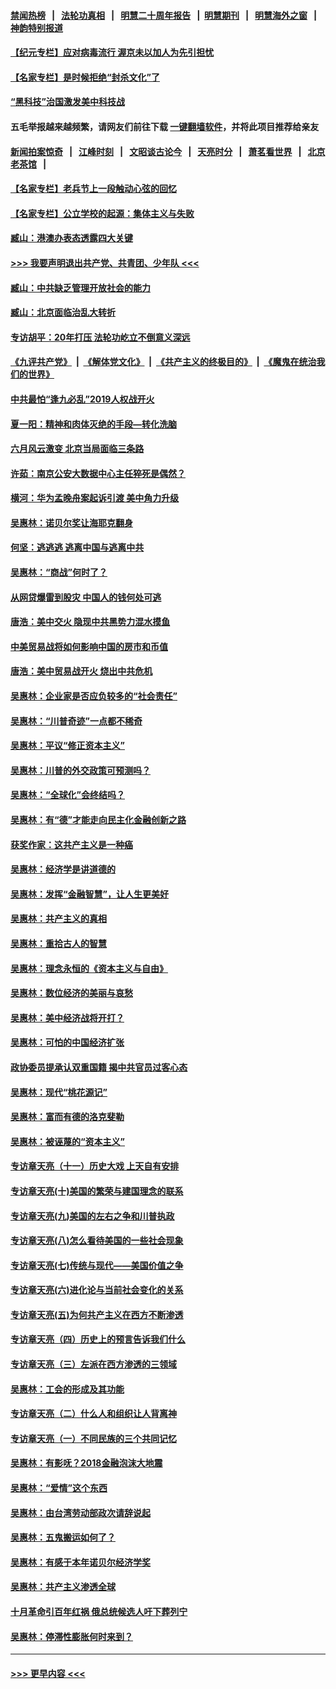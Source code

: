 #### [禁闻热榜](热点新闻.md?=0)  &nbsp;&nbsp;|&nbsp;&nbsp; [法轮功真相](https://github.com/gfw-breaker/truth/blob/master/README.md?=0) &nbsp;&nbsp;|&nbsp;&nbsp; [明慧二十周年报告](https://github.com/gfw-breaker/mh-reports/blob/master/README.md?=0) &nbsp;&nbsp;|&nbsp;&nbsp;[明慧期刊](https://github.com/gfw-breaker/mh-qikan) &nbsp;&nbsp;|&nbsp;&nbsp; [明慧海外之窗](https://github.com/gfw-breaker/mh-news/blob/master/README.md?=0) &nbsp;&nbsp;|&nbsp;&nbsp; [神韵特别报道](https://github.com/gfw-breaker/mh-news/blob/master/shenyun.md?=0)
#### [【纪元专栏】应对病毒流行 渥京未以加人为先引担忧](../pages/nsc423/n11875714.md?t=03091003) 
#### [【名家专栏】是时候拒绝“封杀文化”了](../pages/nsc423/n11814093.md?t=03091003) 
#### [“黑科技”治国激发美中科技战](../pages/nsc423/n11638056.md?t=03091003) 
#### 五毛举报越来越频繁，请网友们前往下载 [一键翻墙软件](https://github.com/gfw-breaker/ssr-accounts)，并将此项目推荐给亲友
#### [新闻拍案惊奇](https://github.com/gfw-breaker/banned-news/blob/master/pages/link4.md) &nbsp;&nbsp;|&nbsp;&nbsp; [江峰时刻](https://github.com/gfw-breaker/banned-news/blob/master/pages/link4.md) &nbsp;&nbsp;|&nbsp;&nbsp; [文昭谈古论今](https://github.com/gfw-breaker/banned-news/blob/master/pages/link4.md) &nbsp;&nbsp;|&nbsp;&nbsp; [天亮时分](https://github.com/gfw-breaker/banned-news/blob/master/pages/link4.md) &nbsp;&nbsp;|&nbsp;&nbsp; [萧茗看世界](https://github.com/gfw-breaker/banned-news/blob/master/pages/link4.md) &nbsp;&nbsp;|&nbsp;&nbsp; [北京老茶馆](https://github.com/gfw-breaker/banned-news/blob/master/pages/link4.md) &nbsp;&nbsp;|&nbsp;&nbsp; 
#### [【名家专栏】老兵节上一段触动心弦的回忆](../pages/nsc423/n11646016.md?t=03091003) 
#### [【名家专栏】公立学校的起源：集体主义与失败](../pages/nsc423/n11601833.md?t=03091003) 
#### [臧山：港澳办表态透露四大关键](../pages/nsc423/n11421628.md?t=03091003) 
#### [>>> 我要声明退出共产党、共青团、少年队 <<<](https://github.com/begood0513/goodnews/blob/master/quit/letter.md) 
#### [臧山：中共缺乏管理开放社会的能力](../pages/nsc423/n11407457.md?t=03091003) 
#### [臧山：北京面临治乱大转折](../pages/nsc423/n11406895.md?t=03091003) 
#### [专访胡平：20年打压 法轮功屹立不倒意义深远](../pages/nsc423/n11398800.md?t=03091003) 
#### [《九评共产党》](https://github.com/begood0513/9ping.md/blob/master/README.md) &nbsp;|&nbsp; [《解体党文化》](../../../../jtdwh.md/blob/master/README.md)  &nbsp;|&nbsp; [《共产主义的终极目的》](../../../../gczydzjmd.md/blob/master/README.md) &nbsp;|&nbsp; [《魔鬼在统治我们的世界》](../../../../mgztzwmdsj.md/blob/master/README.md) 
#### [中共最怕“逢九必乱”2019人权战开火](../pages/nsc423/n11385248.md?t=03091003) 
#### [夏一阳：精神和肉体灭绝的手段—转化洗脑](../pages/nsc423/n11368250.md?t=03091003) 
#### [六月风云激变 北京当局面临三条路](../pages/nsc423/n11313668.md?t=03091003) 
#### [许茹：南京公安大数据中心主任猝死是偶然？](../pages/nsc423/n11064744.md?t=03091003) 
#### [横河：华为孟晚舟案起诉引渡 美中角力升级](../pages/nsc423/n11027230.md?t=03091003) 
#### [吴惠林：诺贝尔奖让海耶克翻身](../pages/nsc423/n10890049.md?t=03091003) 
#### [何坚：逃逃逃 逃离中国与逃离中共](../pages/nsc423/n10592891.md?t=03091003) 
#### [吴惠林：“商战”何时了？](../pages/nsc423/n10573558.md?t=03091003) 
#### [从网贷爆雷到股灾 中国人的钱何处可逃](../pages/nsc423/n10572800.md?t=03091003) 
#### [唐浩：美中交火 隐现中共黑势力混水摸鱼](../pages/nsc423/n10544040.md?t=03091003) 
#### [中美贸易战将如何影响中国的房市和币值](../pages/nsc423/n10543697.md?t=03091003) 
#### [唐浩：美中贸易战开火 烧出中共危机](../pages/nsc423/n10540126.md?t=03091003) 
#### [吴惠林：企业家是否应负较多的“社会责任”](../pages/nsc423/n10535022.md?t=03091003) 
#### [吴惠林：“川普奇迹”一点都不稀奇](../pages/nsc423/n10512808.md?t=03091003) 
#### [吴惠林：平议“修正资本主义”](../pages/nsc423/n10495724.md?t=03091003) 
#### [吴惠林：川普的外交政策可预测吗？](../pages/nsc423/n10462387.md?t=03091003) 
#### [吴惠林：“全球化”会终结吗？](../pages/nsc423/n10452838.md?t=03091003) 
#### [吴惠林：有“德”才能走向民主化金融创新之路](../pages/nsc423/n10432292.md?t=03091003) 
#### [获奖作家：这共产主义是一种癌](../pages/nsc423/n10431541.md?t=03091003) 
#### [吴惠林：经济学是讲道德的](../pages/nsc423/n10398014.md?t=03091003) 
#### [吴惠林：发挥“金融智慧”，让人生更美好](../pages/nsc423/n10375019.md?t=03091003) 
#### [吴惠林：共产主义的真相](../pages/nsc423/n10351394.md?t=03091003) 
#### [吴惠林：重拾古人的智慧](../pages/nsc423/n10337691.md?t=03091003) 
#### [吴惠林：理念永恒的《资本主义与自由》](../pages/nsc423/n10316274.md?t=03091003) 
#### [吴惠林：数位经济的美丽与哀愁](../pages/nsc423/n10292946.md?t=03091003) 
#### [吴惠林：美中经济战将开打？](../pages/nsc423/n10258825.md?t=03091003) 
#### [吴惠林：可怕的中国经济扩张](../pages/nsc423/n10219147.md?t=03091003) 
#### [政协委员提承认双重国籍 揭中共官员过客心态](../pages/nsc423/n10208809.md?t=03091003) 
#### [吴惠林：现代“桃花源记”](../pages/nsc423/n10185234.md?t=03091003) 
#### [吴惠林：富而有德的洛克斐勒](../pages/nsc423/n10142264.md?t=03091003) 
#### [吴惠林：被诬蔑的“资本主义”](../pages/nsc423/n10124816.md?t=03091003) 
#### [专访章天亮（十一）历史大戏 上天自有安排](../pages/nsc423/n10094905.md?t=03091003) 
#### [专访章天亮(十)美国的繁荣与建国理念的联系](../pages/nsc423/n10094899.md?t=03091003) 
#### [专访章天亮(九)美国的左右之争和川普执政](../pages/nsc423/n10094889.md?t=03091003) 
#### [专访章天亮(八)怎么看待美国的一些社会现象](../pages/nsc423/n10094857.md?t=03091003) 
#### [专访章天亮(七)传统与现代——美国价值之争](../pages/nsc423/n10093140.md?t=03091003) 
#### [专访章天亮(六)进化论与当前社会变化的关系](../pages/nsc423/n10092036.md?t=03091003) 
#### [专访章天亮(五)为何共产主义在西方不断渗透](../pages/nsc423/n10083620.md?t=03091003) 
#### [专访章天亮（四）历史上的预言告诉我们什么](../pages/nsc423/n10083606.md?t=03091003) 
#### [专访章天亮（三）左派在西方渗透的三领域](../pages/nsc423/n10081115.md?t=03091003) 
#### [吴惠林：工会的形成及其功能](../pages/nsc423/n10080633.md?t=03091003) 
#### [专访章天亮（二）什么人和组织让人背离神](../pages/nsc423/n10076637.md?t=03091003) 
#### [专访章天亮（一）不同民族的三个共同记忆](../pages/nsc423/n10074188.md?t=03091003) 
#### [吴惠林：有影呒？2018金融泡沫大地震](../pages/nsc423/n10040534.md?t=03091003) 
#### [吴惠林：“爱情”这个东西](../pages/nsc423/n10019423.md?t=03091003) 
#### [吴惠林：由台湾劳动部政次请辞说起](../pages/nsc423/n9979679.md?t=03091003) 
#### [吴惠林：五鬼搬运如何了？](../pages/nsc423/n9925338.md?t=03091003) 
#### [吴惠林：有感于本年诺贝尔经济学奖](../pages/nsc423/n9871883.md?t=03091003) 
#### [吴惠林：共产主义渗透全球](../pages/nsc423/n9812748.md?t=03091003) 
#### [十月革命引百年红祸 俄总统候选人吁下葬列宁](../pages/nsc423/n9810182.md?t=03091003) 
#### [吴惠林：停滞性膨胀何时来到？](../pages/nsc423/n9764136.md?t=03091003) 

----
#### [ >>> 更早内容 <<< ](../indexes/nsc423-earlier.md)
